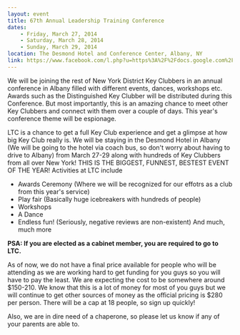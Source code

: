 ```yaml
---
layout: event
title: 67th Annual Leadership Training Conference
dates:
    - Friday, March 27, 2014
    - Saturday, March 28, 2014
    - Sunday, March 29, 2014
location: The Desmond Hotel and Conference Center, Albany, NY
link: https://www.facebook.com/l.php?u=https%3A%2F%2Fdocs.google.com%2Fforms%2Fd%2F1YFyqYDDHmAJ9_7vaXnpvyyYQQFFD-Y1JpvMC7Fy3x1c%2Fviewform%3Fusp%3Dsend_form&h=qAQGoKSLH
---
```

We will be joining the rest of New York District Key Clubbers in an annual conference in Albany filled with different events, dances, workshops etc. Awards such as the Distinguished Key Clubber will be distributed during this Conference. But most importantly, this is an amazing chance to meet other Key Clubbers and connect with them over a couple of days.  This year's conference theme will be espionage.

LTC is a chance to get a full Key Club experience and get a glimpse at how big Key Club really is. We will be staying in the Desmond Hotel in Albany (We will be going to the hotel via coach bus, so don't worry about having to drive to Albany) from March 27-29 along with hundreds of Key Clubbers from all over New York! THIS IS THE BIGGEST, FUNNEST, BESTEST EVENT OF THE YEAR! Activities at LTC include

- Awards Ceremony (Where we will be recognized for our effotrs as a club from this year's service)
- Play fair (Basically huge icebreakers with hundreds of people)
- Workshops
- A Dance 
- Endless fun! (Seriously, negative reviews are non-existent)
And much, much more

**PSA: If you are elected as a cabinet member, you are required to go to LTC.**

As of now, we do not have a final price available for people who will be attending as we are working hard to get funding for you guys so you will have to pay the least. We are expecting the cost to be somewhere around $150-210. We know that this is a lot of money for most of you guys but we will continue to get other sources of money as the official pricing is $280 per person. There will be a cap at 18 people, so sign up quickly!

Also, we are in dire need of a chaperone, so please let us know if any of your parents are able to.



